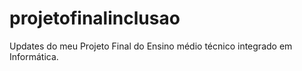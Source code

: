 # projetofinalinclusao
Updates do meu Projeto Final do Ensino médio técnico integrado em Informática.
